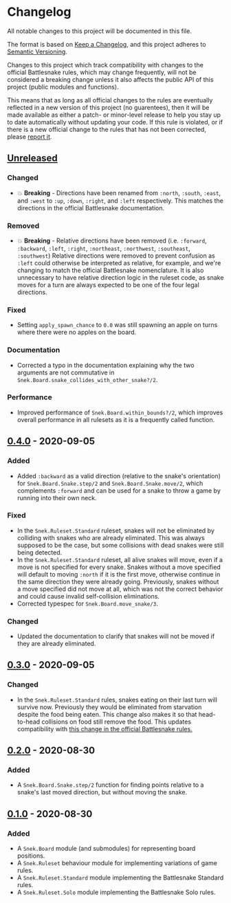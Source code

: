 # Changelog

All notable changes to this project will be documented in this file.

The format is based on [Keep a Changelog][keepachangelog], and this project
adheres to [Semantic Versioning][semver].

Changes to this project which track compatibility with changes to the official
Battlesnake rules, which may change frequently, will not be considered a
breaking change unless it also affects the public API of this project (public
modules and functions).

This means that as long as all official changes to the rules are eventually
reflected in a new version of this project (no guarentees), then it will be
made available as either a patch- or minor-level release to help you stay up to
date automatically without updating your code. If this rule is violated, or if
there is a new official change to the rules that has not been corrected, please
[report it][issues].

## [Unreleased]

### Changed

- 💥 **Breaking** - Directions have been renamed from `:north`,
  `:south`, `:east`, and `:west` to `:up`, `:down`, `:right`, and `:left`
  respectively.  This matches the directions in the official Battlesnake
  documentation.

### Removed

- 💥 **Breaking** - Relative directions have been removed (i.e. `:forward`,
  `:backward`, `:left`, `:right`, `:northeast`, `:northwest`, `:southeast`,
  `:southwest`) Relative directions were removed to prevent confusion as
  `:left` could otherwise be interpreted as relative, for example, and we're
  changing to match the official Battlesnake nomenclature. It is also
  unnecessary to have relative direction logic in the ruleset code, as snake
  moves for a turn are always expected to be one of the four legal directions.

### Fixed

- Setting `apply_spawn_chance` to `0.0` was still spawning an apple on turns
  where there were no apples on the board.

### Documentation

- Corrected a typo in the documentation explaining why the two arguments are
  not commutative in `Snek.Board.snake_collides_with_other_snake?/2`.

### Performance

- Improved performance of `Snek.Board.within_bounds?/2`, which improves overall
  performance in all rulesets as it is a frequently called function.

## [0.4.0] - 2020-09-05

### Added

- Added `:backward` as a valid direction (relative to the snake's orientation)
  for `Snek.Board.Snake.step/2` and `Snek.Board.Snake.move/2`, which complements `:forward` and can
  be used for a snake to throw a game by running into their own neck.

### Fixed

- In the `Snek.Ruleset.Standard` ruleset, snakes will not be eliminated by
  colliding with snakes who are already eliminated. This was always supposed to
  be the case, but some collisions with dead snakes were still being detected.
- In the `Snek.Ruleset.Standard` ruleset, all alive snakes will move, even if a
  move is not specified for every snake. Snakes without a move specified will
  default to moving `:north` if it is the first move, otherwise continue in the
  same direction they were already going. Previously, snakes without a move
  specified did not move at all, which was not the correct behavior and could
  cause invalid self-collision eliminations.
- Corrected typespec for `Snek.Board.move_snake/3`.

### Changed

- Updated the documentation to clarify that snakes will not be moved if they
  are already eliminated.

## [0.3.0] - 2020-09-05

### Changed

- In the `Snek.Ruleset.Standard` rules, snakes eating on their
  last turn will survive now. Previously they would be eliminated from
  starvation despite the food being eaten. This change also makes it so that
  head-to-head collisions on food still remove the food. This updates
  compatibility with [this change in the official Battlesnake
  rules.](https://github.com/BattlesnakeOfficial/rules/commit/a342f87ed6c18f16d3d0fc099d94d047e31d4611)

## [0.2.0] - 2020-08-30

### Added

- A `Snek.Board.Snake.step/2` function for finding points relative to a snake's
  last moved direction, but without moving the snake.

## [0.1.0] - 2020-08-30

### Added

- A `Snek.Board` module (and submodules) for representing board positions.
- A `Snek.Ruleset` behaviour module for implementing variations of game rules.
- A `Snek.Ruleset.Standard` module implementing the Battlesnake Standard rules.
- A `Snek.Ruleset.Solo` module implementing the Battlesnake Solo rules.

[Unreleased]: https://github.com/xtagon/snek/compare/v0.4.0...edge
[0.4.0]: https://github.com/xtagon/snek/compare/v0.3.0...v0.4.0
[0.3.0]: https://github.com/xtagon/snek/compare/v0.2.0...v0.3.0
[0.2.0]: https://github.com/xtagon/snek/compare/v0.1.0...v0.2.0
[0.1.0]: https://github.com/xtagon/snek/releases/tag/v0.1.0

[keepachangelog]: https://keepachangelog.com/en/1.0.0/
[semver]: https://semver.org/spec/v2.0.0.html
[issues]: https://github.com/xtagon/snek/issues
